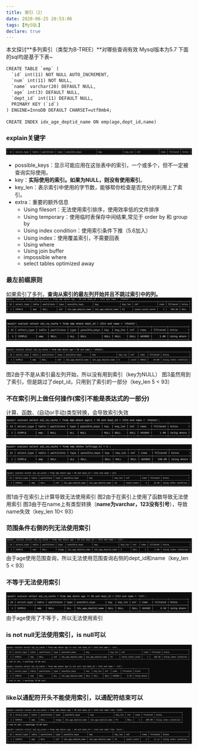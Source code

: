 ```yaml
---
title: 索引（2）
date: 2020-06-25 20:53:06
tags: [MySQL]
declare: true
---
```

本文探讨**多列索引（类型为B-TREE）**对哪些查询有效
Mysql版本为5.7 
下面的sql均是基于下表~
```
CREATE TABLE `emp` (
  `id` int(11) NOT NULL AUTO_INCREMENT,
  `num` int(11) NOT NULL,
  `name` varchar(20) DEFAULT NULL,
  `age` int(3) DEFAULT NULL,
  `dept_id` int(11) DEFAULT NULL,
  PRIMARY KEY (`id`)
) ENGINE=InnoDB DEFAULT CHARSET=utf8mb4;

CREATE INDEX idx_age_deptid_name ON emp(age,dept_id,name)
```
### explain关键字

 ![avatar](/images/index/explain.png)

+ possible_keys：显示可能应用在这张表中的索引，一个或多个，但不一定被查询实际使用。
+ key：**实际使用的索引。如果为NULL，则没有使用索引**。
+ key_len：表示索引中使用的字节数，能够帮你检查是否充分的利用上了索引。
+ extra：重要的额外信息
    * Using filesort：无法使用索引排序，使用效率低的文件排序
    * Using temporary：使用临时表保存中间结果,常见于 order by 和 group by
    * Using index condition：使用索引条件下推（5.6加入）
    * Using index：使用覆盖索引，不需要回表
    * Using where
    * Using join buffer
    * impossible where
    * select tables optimized away

### 最左前缀原则
如果索引了多列，**查询从索引的最左列开始并且不跳过索引中的列。**
![avatar](/images/index/left1.png)

![avatar](/images/index/left2.png)

![avatar](/images/index/left3.png)

图2由于不是从索引最左列开始，所以没有用到索引（key为NULL）
图3虽然用到了索引，但是跳过了dept_id，只用到了索引的一部分（key_len 5 < 93）

### 不在索引列上做任何操作(索引不能是表达式的一部分)
计算、函数、(自动or手动)类型转换，会导致索引失效
![avatar](/images/index/oper1.png)

![avatar](/images/index/oper2.png)

![avatar](/images/index/oper3.png)

图1由于在索引上计算导致无法使用索引
图2由于在索引上使用了函数导致无法使用索引
图3由于在name上有类型转换（**name为varchar，123没有引号**），导致name失效（key_len 10< 93）

### 范围条件右侧的列无法使用索引
![avatar](/images/index/range.png)
由于age使用范围查询，所以无法使用范围查询右侧的dept_id和name（key_len 5 < 93）

### 不等于无法使用索引
![avatar](/images/index/notequal.png)
由于age使用了不等于，所以无法使用索引

### is not null无法使用索引，is null可以
![avatar](/images/index/isnotnull.png)

### like以通配符开头不能使用索引，以通配符结束可以
![avatar](/images/index/like.png)

